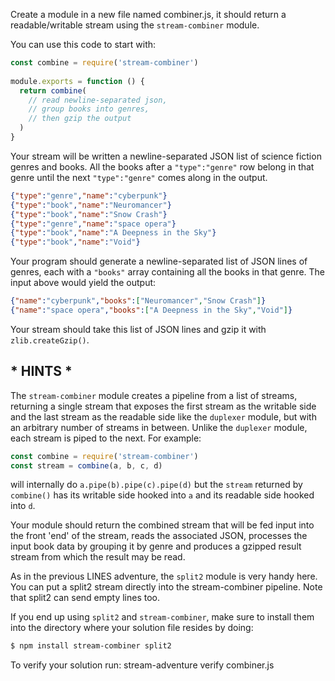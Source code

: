 Create a module in a new file named combiner.js, it should return a readable/writable stream using the
`stream-combiner` module. 

You can use this code to start with:

```js
const combine = require('stream-combiner')
    
module.exports = function () {
  return combine(
    // read newline-separated json,
    // group books into genres,
    // then gzip the output
  )
}
```
Your stream will be written a newline-separated JSON list of science fiction
genres and books. All the books after a `"type":"genre"` row belong in that
genre until the next `"type":"genre"` comes along in the output.

```json
{"type":"genre","name":"cyberpunk"}
{"type":"book","name":"Neuromancer"}
{"type":"book","name":"Snow Crash"}
{"type":"genre","name":"space opera"}
{"type":"book","name":"A Deepness in the Sky"}
{"type":"book","name":"Void"}
```

Your program should generate a newline-separated list of JSON lines of genres,
each with a `"books"` array containing all the books in that genre. The input
above would yield the output:

```json
{"name":"cyberpunk","books":["Neuromancer","Snow Crash"]}
{"name":"space opera","books":["A Deepness in the Sky","Void"]}
```

Your stream should take this list of JSON lines and gzip it with
`zlib.createGzip()`.

## * HINTS *

The `stream-combiner` module creates a pipeline from a list of streams,
returning a single stream that exposes the first stream as the writable side and
the last stream as the readable side like the `duplexer` module, but with an
arbitrary number of streams in between. Unlike the `duplexer` module, each
stream is piped to the next. For example:

```js
const combine = require('stream-combiner')
const stream = combine(a, b, c, d)
```

will internally do `a.pipe(b).pipe(c).pipe(d)` but the `stream` returned by
`combine()` has its writable side hooked into `a` and its readable side hooked
into `d`. 

Your module should return the combined stream that will be fed input into the 
front 'end' of the stream, reads the associated JSON, processes the input book
data by grouping it by genre and produces a gzipped result stream from which 
the result may be read.

As in the previous LINES adventure, the `split2` module is very handy here. You
can put a split2 stream directly into the stream-combiner pipeline.
Note that split2 can send empty lines too.

If you end up using `split2` and `stream-combiner`, make sure to install them
into the directory where your solution file resides by doing:

```sh
$ npm install stream-combiner split2
```

To verify your solution run:
stream-adventure verify combiner.js
